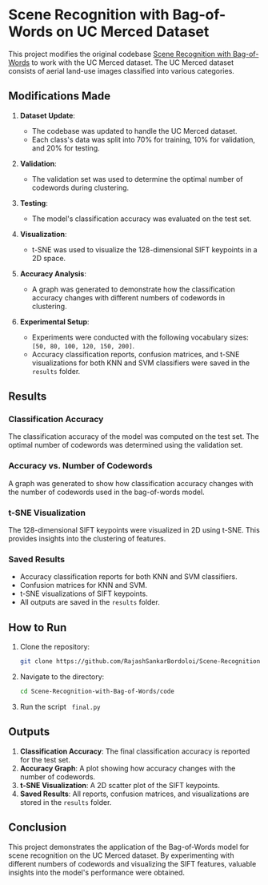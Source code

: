 # Scene Recognition with Bag-of-Words on UC Merced Dataset

This project modifies the original codebase [Scene Recognition with Bag-of-Words](https://github.com/lionelmessi6410/Scene-Recognition-with-Bag-of-Words) to work with the UC Merced dataset. The UC Merced dataset consists of aerial land-use images classified into various categories.

## Modifications Made

1. **Dataset Update**:
   - The codebase was updated to handle the UC Merced dataset.
   - Each class's data was split into 70% for training, 10% for validation, and 20% for testing.

2. **Validation**:
   - The validation set was used to determine the optimal number of codewords during clustering.

3. **Testing**:
   - The model's classification accuracy was evaluated on the test set.

4. **Visualization**:
   - t-SNE was used to visualize the 128-dimensional SIFT keypoints in a 2D space.

5. **Accuracy Analysis**:
   - A graph was generated to demonstrate how the classification accuracy changes with different numbers of codewords in clustering.

6. **Experimental Setup**:
   - Experiments were conducted with the following vocabulary sizes: `[50, 80, 100, 120, 150, 200]`.
   - Accuracy classification reports, confusion matrices, and t-SNE visualizations for both KNN and SVM classifiers were saved in the `results` folder.


## Results

### Classification Accuracy
The classification accuracy of the model was computed on the test set. The optimal number of codewords was determined using the validation set.

### Accuracy vs. Number of Codewords
A graph was generated to show how classification accuracy changes with the number of codewords used in the bag-of-words model. 

### t-SNE Visualization
The 128-dimensional SIFT keypoints were visualized in 2D using t-SNE. This provides insights into the clustering of features.

### Saved Results
- Accuracy classification reports for both KNN and SVM classifiers.
- Confusion matrices for KNN and SVM.
- t-SNE visualizations of SIFT keypoints.
- All outputs are saved in the `results` folder.

## How to Run

1. Clone the repository:
   ```bash
   git clone https://github.com/RajashSankarBordoloi/Scene-Recognition-with-Bag-of-Words-master.git
   ```

2. Navigate to the directory:
   ```bash
   cd Scene-Recognition-with-Bag-of-Words/code 
   ```

3. Run the script <code> final.py </code>


## Outputs

1. **Classification Accuracy**: The final classification accuracy is reported for the test set.
2. **Accuracy Graph**: A plot showing how accuracy changes with the number of codewords.
3. **t-SNE Visualization**: A 2D scatter plot of the SIFT keypoints.
4. **Saved Results**: All reports, confusion matrices, and visualizations are stored in the `results` folder.

## Conclusion
This project demonstrates the application of the Bag-of-Words model for scene recognition on the UC Merced dataset. By experimenting with different numbers of codewords and visualizing the SIFT features, valuable insights into the model's performance were obtained.

